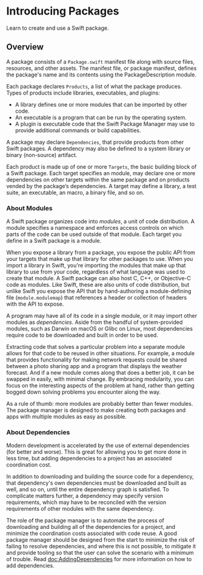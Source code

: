 # Introducing Packages

Learn to create and use a Swift package.

## Overview

A package consists of a `Package.swift` manifest file along with source files, resources, and other assets. 
The manifest file, or package manifest, defines the package's name and its contents using the PackageDescription module.

Each package declares `Products`, a list of what the package produces.
Types of products include libraries, executables, and plugins:

- A library defines one or more modules that can be imported by other code.
- An executable is a program that can be run by the operating system.
- A plugin is executable code that the Swift Package Manager may use to provide additional commands or build capabilities.

A package may declare `Dependencies`, that provide products from other Swift packages.
A dependency may also be defined to a system library or binary (non-source) artifact.

Each product is made up of one or more `Targets`, the basic building block of a Swift package.
Each target specifies an module, may declare one or more dependencies on other targets within the same package and on products vended by the package’s dependencies.
A target may define a library, a test suite, an executable, an macro, a binary file, and so on.

### About Modules

A Swift package organizes code into _modules_, a unit of code distribution.
A module specifies a namespace and enforces access controls on which parts of the code can be used outside of that module.
Each target you define in a Swift package is a module.

When you expose a library from a package, you expose the public API from your targets that make up that library for other packages to use.
When you import a library in Swift, you're importing the modules that make up that library to use from your code, regardless of what language was used to create that module.
A Swift package can also host C, C++, or Objective-C code as modules.
Like Swift, these are also units of code distribution, but unlike Swift you expose the API that by hand-authoring a module-defining file (`module.modulemap`) that references a header or collection of headers with the API to expose.

A program may have all of its code in a single module, or it may import other modules as _dependencies_.
Aside from the handful of system-provided modules, such as Darwin on macOS or Glibc on Linux, most dependencies require code to be downloaded and built in order to be used.

Extracting code that solves a particular problem into a separate module allows for that code to be reused in other situations. 
For example, a module that provides functionality for making network requests could be shared between a photo sharing app and a program that displays the weather forecast. 
And if a new module comes along that does a better job, it can be swapped in easily, with minimal change. 
By embracing modularity, you can focus on the interesting aspects of the problem at hand, rather than getting bogged down solving problems you encounter along the way.

As a rule of thumb: more modules are probably better than fewer modules. 
The package manager is designed to make creating both packages and apps with multiple modules as easy as possible.

### About Dependencies

Modern development is accelerated by the use of external dependencies (for better and worse). 
This is great for allowing you to get more done in less time, but adding dependencies to a project has an associated coordination cost.

In addition to downloading and building the source code for a dependency, that dependency's own dependencies must be downloaded and built as well, and so on, until the entire dependency graph is satisfied. 
To complicate matters further, a dependency may specify version requirements, which may have to be reconciled with the version requirements of other modules with the same dependency.

The role of the package manager is to automate the process of downloading and building all of the dependencies for a project, and minimize the coordination costs associated with code reuse.
A good package manager should be designed from the start to minimize the risk of failing to resolve dependencies, and where this is not possible, to mitigate it and provide tooling so that the user can solve the scenario with a minimum of trouble.
Read <doc:AddingDependencies> for more information on how to add dependencies.
